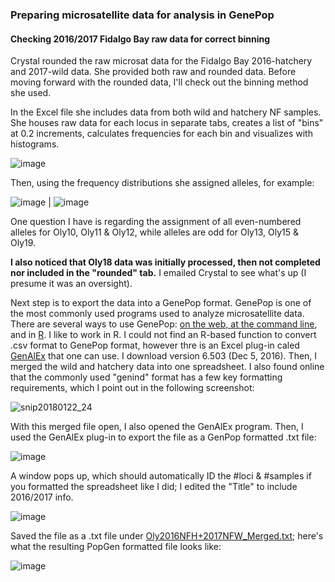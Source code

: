 ### Preparing microsatellite data for analysis in GenePop 

#### Checking 2016/2017 Fidalgo Bay raw data for correct binning

Crystal rounded the raw microsat data for the Fidalgo Bay 2016-hatchery and 2017-wild data.  She provided both raw and rounded data. Before moving forward with the rounded data, I'll check out the binning method she used. 

In the Excel file []() she includes data from both wild and hatchery NF samples. She houses raw data for each locus in separate tabs, creates a list of "bins" at 0.2 increments, calculates frequencies for each bin and visualizes with histograms. 

![image](https://user-images.githubusercontent.com/17264765/35253966-0be0dc42-ff9d-11e7-85bb-15158f6f4335.png)

Then, using the frequency distributions she assigned alleles, for example: 

![image](https://user-images.githubusercontent.com/17264765/35254029-57188304-ff9d-11e7-812e-6a6268acd746.png)   |    ![image](https://user-images.githubusercontent.com/17264765/35254078-99f39bbe-ff9d-11e7-8541-74505b89351b.png)

One question I have is regarding the assignment of all even-numbered alleles for Oly10, Oly11 & Oly12, while alleles are odd for Oly13, Oly15 & Oly19. 

**I also noticed that Oly18 data was initially processed, then not completed nor included in the "rounded" tab.** I emailed Crystal to see what's up (I presume it was an oversight). 

Next step is to export the data into a GenePop format.  GenePop is one of the most commonly used programs used to analyze microsatellite data. There are several ways to use GenePop: [on the web, at the command line](http://genepop.curtin.edu.au/), and in [R](https://cran.r-project.org/web/packages/genepop/index.html).  I like to work in R. I could not find an R-based function to convert .csv format to GenePop format, however thre is an Excel plug-in caled [GenAlEx](http://biology-assets.anu.edu.au/GenAlEx/Download.html) that one can use.  I download version 6.503 (Dec 5, 2016). Then, I merged the wild and hatchery data into one spreadsheet. I also found online that the commonly used "genind" format has a few key formatting requirements, which I point out in the following screenshot: 

![snip20180122_24](https://user-images.githubusercontent.com/17264765/35255706-3575b87c-ffa5-11e7-8729-e23c08b4e870.png)

With this merged file open, I also opened the GenAlEx program. Then, I used the GenAlEx plug-in to export the file as a GenPop formatted .txt file: 

![image](https://user-images.githubusercontent.com/17264765/35255731-512f0dca-ffa5-11e7-8212-c378a2252891.png)

A window pops up, which should automatically ID the #loci & #samples if you formatted the spreadsheet like I did; I edited the "Title" to include 2016/2017 info.

![image](https://user-images.githubusercontent.com/17264765/35255755-7000ef70-ffa5-11e7-9edc-6062c98284f0.png)

Saved the file as a .txt file under [Oly2016NFH+2017NFW_Merged.txt](); here's what the resulting PopGen formatted file looks like: 

![image](https://user-images.githubusercontent.com/17264765/35255846-eb99b96e-ffa5-11e7-9364-e96df4e2cbc0.png)
